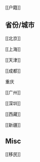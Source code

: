 


[[户籍]]

## 省份/城市

[[北京]]

[[上海]]

[[天津]]

[[成都]]

重庆

[[广州]]

[[深圳]]

[[西藏]]

[[新疆]]


## Misc

[[移民]]
